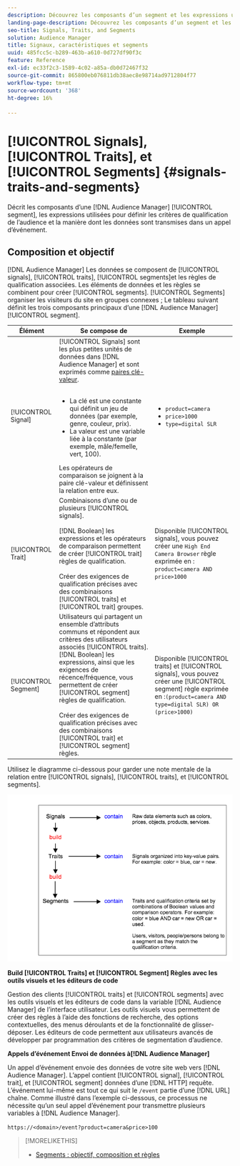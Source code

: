 ```yaml
---
description: Découvrez les composants d’un segment et les expressions utilisées pour définir les critères de qualification des audiences. Trouvez également des informations sur la manière dont les données sont transmises.
landing-page-description: Découvrez les composants d’un segment et les expressions utilisées pour définir les critères de qualification des audiences. Trouvez également des informations sur la manière dont les données sont transmises.
seo-title: Signals, Traits, and Segments
solution: Audience Manager
title: Signaux, caractéristiques et segments
uuid: 485fcc5c-b289-463b-a610-0d727df90f3c
feature: Reference
exl-id: ec33f2c3-1589-4c02-a85a-db0d72467f32
source-git-commit: 865800eb076811db38aec8e98714ad9712804f77
workflow-type: tm+mt
source-wordcount: '368'
ht-degree: 16%

---
```


# [!UICONTROL Signals], [!UICONTROL Traits], et [!UICONTROL Segments] {#signals-traits-and-segments}

Décrit les composants d’une [!DNL Audience Manager] [!UICONTROL segment], les expressions utilisées pour définir les critères de qualification de l’audience et la manière dont les données sont transmises dans un appel d’événement.

## Composition et objectif

[!DNL Audience Manager] Les données se composent de [!UICONTROL signals], [!UICONTROL traits], [!UICONTROL segments]et les règles de qualification associées. Les éléments de données et les règles se combinent pour créer [!UICONTROL segments]. [!UICONTROL Segments] organiser les visiteurs du site en groupes connexes ; Le tableau suivant définit les trois composants principaux d’une [!DNL Audience Manager] [!UICONTROL segment].

| Élément | Se compose de | Exemple |
|---|---|---|
| [!UICONTROL Signal] | [!UICONTROL Signals] sont les plus petites unités de données dans [!DNL Audience Manager] et sont exprimés comme [paires clé-valeur](../reference/key-value-pairs-explained.md).<br><br><ul><li>La clé est une constante qui définit un jeu de données (par exemple, genre, couleur, prix).</li><li>La valeur est une variable liée à la constante (par exemple, mâle/femelle, vert, 100).</li></ul>Les opérateurs de comparaison se joignent à la paire clé-valeur et définissent la relation entre eux. | <ul><li>`product=camera`</li><li>`price>1000`</li><li>`type=digital SLR`</li></ul> |
| [!UICONTROL Trait] | Combinaisons d’une ou de plusieurs [!UICONTROL signals].<br><br> [!DNL Boolean] les expressions et les opérateurs de comparaison permettent de créer [!UICONTROL trait] règles de qualification. <br><br>Créer des exigences de qualification précises avec des combinaisons [!UICONTROL traits] et [!UICONTROL trait] groupes. | Disponible [!UICONTROL signals], vous pouvez créer une `High End Camera Browser` règle exprimée en : `product=camera AND price>1000` |
| [!UICONTROL Segment] | Utilisateurs qui partagent un ensemble d’attributs communs et répondent aux critères des utilisateurs associés [!UICONTROL traits]. [!DNL Boolean] les expressions, ainsi que les exigences de récence/fréquence, vous permettent de créer [!UICONTROL segment] règles de qualification.<br><br> Créer des exigences de qualification précises avec des combinaisons [!UICONTROL trait] et [!UICONTROL segment] règles. | Disponible [!UICONTROL traits] et [!UICONTROL signals], vous pouvez créer une [!UICONTROL segment] règle exprimée en :`(product=camera AND type=digital SLR) OR (price>1000)` |

Utilisez le diagramme ci-dessous pour garder une note mentale de la relation entre [!UICONTROL signals], [!UICONTROL traits], et [!UICONTROL segments].

![](assets/signals-traits-segments.png)

**Build [!UICONTROL Traits] et [!UICONTROL Segment] Règles avec les outils visuels et les éditeurs de code**

Gestion des clients [!UICONTROL traits] et [!UICONTROL segments] avec les outils visuels et les éditeurs de code dans la variable [!DNL Audience Manager] de l’interface utilisateur. Les outils visuels vous permettent de créer des règles à l’aide des fonctions de recherche, des options contextuelles, des menus déroulants et de la fonctionnalité de glisser-déposer. Les éditeurs de code permettent aux utilisateurs avancés de développer par programmation des critères de segmentation d’audience.

**Appels d’événement Envoi de données à[!DNL Audience Manager]**

Un appel d’événement envoie des données de votre site web vers [!DNL Audience Manager]. L’appel contient [!UICONTROL signal], [!UICONTROL trait], et [!UICONTROL segment] données d’une [!DNL HTTP] requête. L’événement lui-même est tout ce qui suit le `/event` partie d’une [!DNL URL] chaîne. Comme illustré dans l’exemple ci-dessous, ce processus ne nécessite qu’un seul appel d’événement pour transmettre plusieurs variables à [!DNL Audience Manager].

`https://<domain>/event?product=camera&price>100`

>[!MORELIKETHIS]
>
>* [Segments : objectif, composition et règles](../features/segments/segments-purpose.md)

